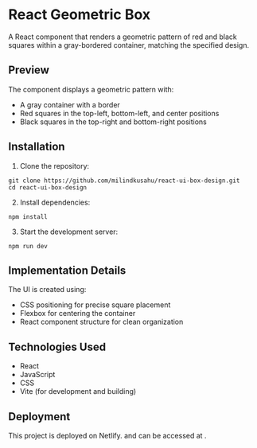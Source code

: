 # React Geometric Box

A React component that renders a geometric pattern of red and black squares within a gray-bordered container, matching the specified design.

## Preview

The component displays a geometric pattern with:

* A gray container with a border
* Red squares in the top-left, bottom-left, and center positions
* Black squares in the top-right and bottom-right positions

## Installation

1. Clone the repository:

```
git clone https://github.com/milindkusahu/react-ui-box-design.git
cd react-ui-box-design
```

2. Install dependencies:

```
npm install
```

3. Start the development server:

```
npm run dev
```

## Implementation Details

The UI is created using:

* CSS positioning for precise square placement
* Flexbox for centering the container
* React component structure for clean organization

## Technologies Used

* React
* JavaScript
* CSS
* Vite (for development and building)

## Deployment

This project is deployed on Netlify. and can be accessed at .
